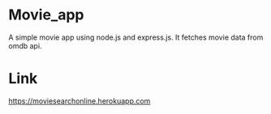# Movie_app
A simple movie app using node.js and express.js.
It fetches movie data from omdb api.

# Link
https://moviesearchonline.herokuapp.com
